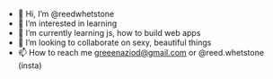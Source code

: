 - 👋 Hi, I’m @reedwhetstone
- 👀 I’m interested in learning
- 🌱 I’m currently learning js, how to build web apps
- 💞️ I’m looking to collaborate on sexy, beautiful things
- 📫 How to reach me greeenaziod@gmail.com or @reed.whetstone (insta)

<!---
reedwhetstone/reedwhetstone is a ✨ special ✨ repository because its `README.md` (this file) appears on your GitHub profile.
You can click the Preview link to take a look at your changes.
--->
